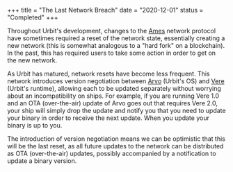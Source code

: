 +++
title = "The Last Network Breach"
date = "2020-12-01"
status = "Completed"
+++

Throughout Urbit's development, changes to the
[Ames](https://urbit.org/docs/glossary/ames) network protocol have sometimes
required a reset of the network state, essentially creating a new network (this
is somewhat analogous to a "hard fork" on a blockchain). In the past, this has
required users to take some action in order to get on the new network.

As Urbit has matured, network resets have become less frequent. This network
introduces version negotiation between
[Arvo](https://urbit.org/docs/glossary/arvo) (Urbit's OS) and
[Vere](https://urbit.org/docs/glossary/vere) (Urbit's runtime), allowing each to
be updated separately without worrying about an incompatibility on ships. For
example, if you are running Vere 1.0 and an OTA (over-the-air) update of Arvo
goes out that requires Vere 2.0, your ship will simply drop the update and
notify you that you need to update your binary in order to receive the next
update. When you update your binary is up to you.

The introduction of version negotiation means we can be optimistic that this
will be the last reset, as all future updates to the network can be distributed
as OTA (over-the-air) updates, possibly accompanied by a notification to update
a binary version.

